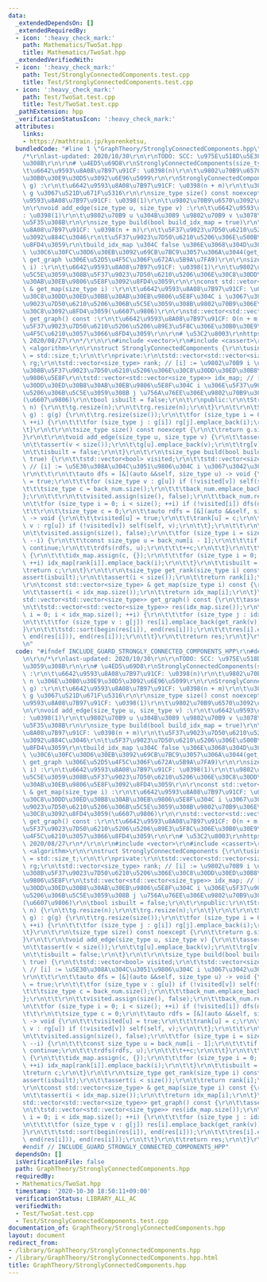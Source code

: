 ```yaml
---
data:
  _extendedDependsOn: []
  _extendedRequiredBy:
  - icon: ':heavy_check_mark:'
    path: Mathematics/TwoSat.hpp
    title: Mathematics/TwoSat.hpp
  _extendedVerifiedWith:
  - icon: ':heavy_check_mark:'
    path: Test/StronglyConnectedComponents.test.cpp
    title: Test/StronglyConnectedComponents.test.cpp
  - icon: ':heavy_check_mark:'
    path: Test/TwoSat.test.cpp
    title: Test/TwoSat.test.cpp
  _pathExtension: hpp
  _verificationStatusIcon: ':heavy_check_mark:'
  attributes:
    links:
    - https://mathtrain.jp/kyorenketsu,
  bundledCode: "#line 1 \"GraphTheory/StronglyConnectedComponents.hpp\"\n\n\n\r\n\
    /*\r\nlast-updated: 2020/10/30\r\n\r\nTODO: SCC: \u975E\u518D\u5E30\u306B\u3059\
    \u308B\r\n\r\n# \u4ED5\u69D8\r\nStronglyConnectedComponents(size_type n) :\r\n\
    \t\u6642\u9593\u8A08\u7B97\u91CF: \u0398(n)\r\n\t\u9802\u70B9\u6570\u304C n \u306E\
    \u30B0\u30E9\u30D5\u3092\u6E96\u5099\r\n\r\nStronglyConnectedComponentx(std::vector<std::vector<size_type>>\
    \ g) :\r\n\t\u6642\u9593\u8A08\u7B97\u91CF: \u0398(n + m)\r\n\t\u30B0\u30E9\u30D5\
    \ g \u3067\u521D\u671F\u5316\r\n\r\nsize_type size() const noexcept :\r\n\t\u6642\
    \u9593\u8A08\u7B97\u91CF: \u0398(1)\r\n\t\u9802\u70B9\u6570\u3092\u8FD4\u3059\r\
    \n\r\nvoid add_edge(size_type u, size_type v) :\r\n\t\u6642\u9593\u8A08\u7B97\u91CF\
    : \u0398(1)\r\n\t\u9802\u70B9 u \u304B\u3089 \u9802\u70B9 v \u3078\u8FBA\u3092\
    \u5F35\u308B\r\n\r\nsize_type build(bool build_idx_map = true)\r\n\t\u6642\u9593\
    \u8A08\u7B97\u91CF: \u0398(n + m)\r\n\t\u5F37\u9023\u7D50\u6210\u5206\u5206\u89E3\
    \u3092\u884C\u3046\r\n\t\u5F37\u9023\u7D50\u6210\u5206\u306E\u500B\u6570\u3092\
    \u8FD4\u3059\r\n\tbuild_idx_map \u304C false \u306E\u3068\u304D\u306F idx_map\
    \ \u30C6\u30FC\u30D6\u30EB\u3092\u69CB\u7BC9\u3057\u306A\u3044(get_map \u3084\
    \ get_graph \u306E\u52D5\u4F5C\u306F\u672A\u5B9A\u7FA9)\r\n\r\nsize_type get_rank(size_type\
    \ i) :\r\n\t\u6642\u9593\u8A08\u7B97\u91CF: \u0398(1)\r\n\t\u9802\u70B9 i \u304C\
    \u5C5E\u3059\u308B\u5F37\u9023\u7D50\u6210\u5206\u306E\u30C8\u30DD\u30ED\u30B8\
    \u30AB\u30EB\u9806\u5E8F\u3092\u8FD4\u3059\r\n\r\nconst std::vetor<size_type>\
    \ & get_map(size_type i) :\r\n\t\u6642\u9593\u8A08\u7B97\u91CF: \u0398(1)\r\n\t\
    \u30C8\u30DD\u30ED\u30B8\u30AB\u30EB\u9806\u5E8F\u304C i \u3067\u3042\u308B\u5F37\
    \u9023\u7D50\u6210\u5206\u306B\u5C5E\u3059\u308B\u9802\u70B9\u306E\u30EA\u30B9\
    \u30C8\u3092\u8FD4\u3059(\u6607\u9806)\r\n\r\nstd::vector<std::vector<size_type>>\
    \ get_graph() const :\r\n\t\u6642\u9593\u8A08\u7B97\u91CF: O(n + m log m)\r\n\t\
    \u5F37\u9023\u7D50\u6210\u5206\u5206\u89E3\u5F8C\u306E\u30B0\u30E9\u30D5\u3092\
    \u4F5C\u6210\u3057\u3066\u8FD4\u3059\r\n\r\n# \u53C2\u8003\r\nhttps://mathtrain.jp/kyorenketsu,\
    \ 2020/08/27\r\n*/\r\n\r\n#include <vector>\r\n#include <cassert>\r\n#include\
    \ <algorithm>\r\n\r\nstruct StronglyConnectedComponents {\r\n\tusing size_type\
    \ = std::size_t;\r\n\t\r\nprivate:\r\n\tstd::vector<std::vector<size_type>> g,\
    \ rg;\r\n\tstd::vector<size_type> rank; // [i] := \u9802\u70B9 i \u304C\u5C5E\u3059\
    \u308B\u5F37\u9023\u7D50\u6210\u5206\u306E\u30C8\u30DD\u30ED\u30B8\u30AB\u30EB\
    \u9806\u5E8F\r\n\tstd::vector<std::vector<size_type>> idx_map; // [i][j] := \u30C8\
    \u30DD\u30ED\u30B8\u30AB\u30EB\u9806\u5E8F\u304C i \u306E\u5F37\u9023\u7D50\u6210\
    \u5206\u306B\u5C5E\u3059\u308B j \u756A\u76EE\u306E\u9802\u70B9\u306E\u756A\u53F7\
    (\u6607\u9806)\r\n\tbool isbuilt = false;\r\n\t\r\npublic:\r\n\tStronglyConnectedComponents(size_type\
    \ n) {\r\n\t\tg.resize(n);\r\n\t\trg.resize(n);\r\n\t}\r\n\t\r\n\tStronglyConnectedComponents(std::vector<std::vector<size_type>>\
    \ g) : g(g) {\r\n\t\trg.resize(size());\r\n\t\tfor (size_type i = 0; i < size();\
    \ ++i) {\r\n\t\t\tfor (size_type j : g[i]) rg[j].emplace_back(i);\r\n\t\t}\r\n\
    \t}\r\n\t\r\n\tsize_type size() const noexcept {\r\n\t\treturn g.size();\r\n\t\
    }\r\n\t\r\n\tvoid add_edge(size_type u, size_type v) {\r\n\t\tassert(u < size());\r\
    \n\t\tassert(v < size());\r\n\t\tg[u].emplace_back(v);\r\n\t\trg[v].emplace_back(u);\r\
    \n\t\tisbuilt = false;\r\n\t}\r\n\t\r\n\tsize_type build(bool build_idx_map =\
    \ true) {\r\n\t\tstd::vector<bool> visited;\r\n\t\tstd::vector<size_type> back_num;\
    \ // [i] := \u5E30\u308A\u304C\u3051\u9806\u304C i \u3067\u3042\u308B\u9802\u70B9\
    \r\n\t\t\r\n\t\tauto dfs = [&](auto &&self, size_type u) -> void {\r\n\t\t\tvisited[u]\
    \ = true;\r\n\t\t\tfor (size_type v : g[u]) if (!visited[v]) self(self, v);\r\n\
    \t\t\tsize_type c = back_num.size();\r\n\t\t\tback_num.emplace_back(u);\r\n\t\t\
    };\r\n\t\t\r\n\t\tvisited.assign(size(), false);\r\n\t\tback_num.reserve(size());\r\
    \n\t\tfor (size_type i = 0; i < size(); ++i) if (!visited[i]) dfs(dfs, i);\r\n\
    \t\t\r\n\t\tsize_type c = 0;\r\n\t\tauto rdfs = [&](auto &&self, size_type u)\
    \ -> void {\r\n\t\t\tvisited[u] = true;\r\n\t\t\trank[u] = c;\r\n\t\t\tfor (size_type\
    \ v : rg[u]) if (!visited[v]) self(self, v);\r\n\t\t};\r\n\t\t\r\n\t\trank.resize(size());\r\
    \n\t\tvisited.assign(size(), false);\r\n\t\tfor (size_type i = size(); i > 0;\
    \ --i) {\r\n\t\t\tconst size_type u = back_num[i - 1];\r\n\t\t\tif (visited[u])\
    \ continue;\r\n\t\t\trdfs(rdfs, u);\r\n\t\t\t++c;\r\n\t\t}\r\n\t\t\r\n\t\tif (build_idx_map)\
    \ {\r\n\t\t\tidx_map.assign(c, {});\r\n\t\t\tfor (size_type i = 0; i < size();\
    \ ++i) idx_map[rank[i]].emplace_back(i);\r\n\t\t}\r\n\t\tisbuilt = true;\r\n\t\
    \treturn c;\r\n\t}\r\n\t\r\n\tsize_type get_rank(size_type i) const {\r\n\t\t\
    assert(isbuilt);\r\n\t\tassert(i < size());\r\n\t\treturn rank[i];\r\n\t}\r\n\t\
    \r\n\tconst std::vector<size_type> & get_map(size_type i) const {\r\n\t\tassert(isbuilt);\r\
    \n\t\tassert(i < idx_map.size());\r\n\t\treturn idx_map[i];\r\n\t}\r\n\t\r\n\t\
    std::vector<std::vector<size_type>> get_graph() const {\r\n\t\tassert(isbuilt);\r\
    \n\t\tstd::vector<std::vector<size_type>> res(idx_map.size());\r\n\t\tfor (size_type\
    \ i = 0; i < idx_map.size(); ++i) {\r\n\t\t\tfor (size_type j : idx_map[i]) {\r\
    \n\t\t\t\tfor (size_type v : g[j]) res[i].emplace_back(get_rank(v));\r\n\t\t\t\
    }\r\n\t\t\tstd::sort(begin(res[i]), end(res[i]));\r\n\t\t\tres[i].erase(unique(begin(res[i]),\
    \ end(res[i])), end(res[i]));\r\n\t\t}\r\n\t\treturn res;\r\n\t}\r\n};\r\n\r\n\
    \n"
  code: "#ifndef INCLUDE_GUARD_STRONGLY_CONNECTED_COMPONENTS_HPP\r\n#define INCLUDE_GUARD_STRONGLY_CONNECTED_COMPONENTS_HPP\r\
    \n\r\n/*\r\nlast-updated: 2020/10/30\r\n\r\nTODO: SCC: \u975E\u518D\u5E30\u306B\
    \u3059\u308B\r\n\r\n# \u4ED5\u69D8\r\nStronglyConnectedComponents(size_type n)\
    \ :\r\n\t\u6642\u9593\u8A08\u7B97\u91CF: \u0398(n)\r\n\t\u9802\u70B9\u6570\u304C\
    \ n \u306E\u30B0\u30E9\u30D5\u3092\u6E96\u5099\r\n\r\nStronglyConnectedComponentx(std::vector<std::vector<size_type>>\
    \ g) :\r\n\t\u6642\u9593\u8A08\u7B97\u91CF: \u0398(n + m)\r\n\t\u30B0\u30E9\u30D5\
    \ g \u3067\u521D\u671F\u5316\r\n\r\nsize_type size() const noexcept :\r\n\t\u6642\
    \u9593\u8A08\u7B97\u91CF: \u0398(1)\r\n\t\u9802\u70B9\u6570\u3092\u8FD4\u3059\r\
    \n\r\nvoid add_edge(size_type u, size_type v) :\r\n\t\u6642\u9593\u8A08\u7B97\u91CF\
    : \u0398(1)\r\n\t\u9802\u70B9 u \u304B\u3089 \u9802\u70B9 v \u3078\u8FBA\u3092\
    \u5F35\u308B\r\n\r\nsize_type build(bool build_idx_map = true)\r\n\t\u6642\u9593\
    \u8A08\u7B97\u91CF: \u0398(n + m)\r\n\t\u5F37\u9023\u7D50\u6210\u5206\u5206\u89E3\
    \u3092\u884C\u3046\r\n\t\u5F37\u9023\u7D50\u6210\u5206\u306E\u500B\u6570\u3092\
    \u8FD4\u3059\r\n\tbuild_idx_map \u304C false \u306E\u3068\u304D\u306F idx_map\
    \ \u30C6\u30FC\u30D6\u30EB\u3092\u69CB\u7BC9\u3057\u306A\u3044(get_map \u3084\
    \ get_graph \u306E\u52D5\u4F5C\u306F\u672A\u5B9A\u7FA9)\r\n\r\nsize_type get_rank(size_type\
    \ i) :\r\n\t\u6642\u9593\u8A08\u7B97\u91CF: \u0398(1)\r\n\t\u9802\u70B9 i \u304C\
    \u5C5E\u3059\u308B\u5F37\u9023\u7D50\u6210\u5206\u306E\u30C8\u30DD\u30ED\u30B8\
    \u30AB\u30EB\u9806\u5E8F\u3092\u8FD4\u3059\r\n\r\nconst std::vetor<size_type>\
    \ & get_map(size_type i) :\r\n\t\u6642\u9593\u8A08\u7B97\u91CF: \u0398(1)\r\n\t\
    \u30C8\u30DD\u30ED\u30B8\u30AB\u30EB\u9806\u5E8F\u304C i \u3067\u3042\u308B\u5F37\
    \u9023\u7D50\u6210\u5206\u306B\u5C5E\u3059\u308B\u9802\u70B9\u306E\u30EA\u30B9\
    \u30C8\u3092\u8FD4\u3059(\u6607\u9806)\r\n\r\nstd::vector<std::vector<size_type>>\
    \ get_graph() const :\r\n\t\u6642\u9593\u8A08\u7B97\u91CF: O(n + m log m)\r\n\t\
    \u5F37\u9023\u7D50\u6210\u5206\u5206\u89E3\u5F8C\u306E\u30B0\u30E9\u30D5\u3092\
    \u4F5C\u6210\u3057\u3066\u8FD4\u3059\r\n\r\n# \u53C2\u8003\r\nhttps://mathtrain.jp/kyorenketsu,\
    \ 2020/08/27\r\n*/\r\n\r\n#include <vector>\r\n#include <cassert>\r\n#include\
    \ <algorithm>\r\n\r\nstruct StronglyConnectedComponents {\r\n\tusing size_type\
    \ = std::size_t;\r\n\t\r\nprivate:\r\n\tstd::vector<std::vector<size_type>> g,\
    \ rg;\r\n\tstd::vector<size_type> rank; // [i] := \u9802\u70B9 i \u304C\u5C5E\u3059\
    \u308B\u5F37\u9023\u7D50\u6210\u5206\u306E\u30C8\u30DD\u30ED\u30B8\u30AB\u30EB\
    \u9806\u5E8F\r\n\tstd::vector<std::vector<size_type>> idx_map; // [i][j] := \u30C8\
    \u30DD\u30ED\u30B8\u30AB\u30EB\u9806\u5E8F\u304C i \u306E\u5F37\u9023\u7D50\u6210\
    \u5206\u306B\u5C5E\u3059\u308B j \u756A\u76EE\u306E\u9802\u70B9\u306E\u756A\u53F7\
    (\u6607\u9806)\r\n\tbool isbuilt = false;\r\n\t\r\npublic:\r\n\tStronglyConnectedComponents(size_type\
    \ n) {\r\n\t\tg.resize(n);\r\n\t\trg.resize(n);\r\n\t}\r\n\t\r\n\tStronglyConnectedComponents(std::vector<std::vector<size_type>>\
    \ g) : g(g) {\r\n\t\trg.resize(size());\r\n\t\tfor (size_type i = 0; i < size();\
    \ ++i) {\r\n\t\t\tfor (size_type j : g[i]) rg[j].emplace_back(i);\r\n\t\t}\r\n\
    \t}\r\n\t\r\n\tsize_type size() const noexcept {\r\n\t\treturn g.size();\r\n\t\
    }\r\n\t\r\n\tvoid add_edge(size_type u, size_type v) {\r\n\t\tassert(u < size());\r\
    \n\t\tassert(v < size());\r\n\t\tg[u].emplace_back(v);\r\n\t\trg[v].emplace_back(u);\r\
    \n\t\tisbuilt = false;\r\n\t}\r\n\t\r\n\tsize_type build(bool build_idx_map =\
    \ true) {\r\n\t\tstd::vector<bool> visited;\r\n\t\tstd::vector<size_type> back_num;\
    \ // [i] := \u5E30\u308A\u304C\u3051\u9806\u304C i \u3067\u3042\u308B\u9802\u70B9\
    \r\n\t\t\r\n\t\tauto dfs = [&](auto &&self, size_type u) -> void {\r\n\t\t\tvisited[u]\
    \ = true;\r\n\t\t\tfor (size_type v : g[u]) if (!visited[v]) self(self, v);\r\n\
    \t\t\tsize_type c = back_num.size();\r\n\t\t\tback_num.emplace_back(u);\r\n\t\t\
    };\r\n\t\t\r\n\t\tvisited.assign(size(), false);\r\n\t\tback_num.reserve(size());\r\
    \n\t\tfor (size_type i = 0; i < size(); ++i) if (!visited[i]) dfs(dfs, i);\r\n\
    \t\t\r\n\t\tsize_type c = 0;\r\n\t\tauto rdfs = [&](auto &&self, size_type u)\
    \ -> void {\r\n\t\t\tvisited[u] = true;\r\n\t\t\trank[u] = c;\r\n\t\t\tfor (size_type\
    \ v : rg[u]) if (!visited[v]) self(self, v);\r\n\t\t};\r\n\t\t\r\n\t\trank.resize(size());\r\
    \n\t\tvisited.assign(size(), false);\r\n\t\tfor (size_type i = size(); i > 0;\
    \ --i) {\r\n\t\t\tconst size_type u = back_num[i - 1];\r\n\t\t\tif (visited[u])\
    \ continue;\r\n\t\t\trdfs(rdfs, u);\r\n\t\t\t++c;\r\n\t\t}\r\n\t\t\r\n\t\tif (build_idx_map)\
    \ {\r\n\t\t\tidx_map.assign(c, {});\r\n\t\t\tfor (size_type i = 0; i < size();\
    \ ++i) idx_map[rank[i]].emplace_back(i);\r\n\t\t}\r\n\t\tisbuilt = true;\r\n\t\
    \treturn c;\r\n\t}\r\n\t\r\n\tsize_type get_rank(size_type i) const {\r\n\t\t\
    assert(isbuilt);\r\n\t\tassert(i < size());\r\n\t\treturn rank[i];\r\n\t}\r\n\t\
    \r\n\tconst std::vector<size_type> & get_map(size_type i) const {\r\n\t\tassert(isbuilt);\r\
    \n\t\tassert(i < idx_map.size());\r\n\t\treturn idx_map[i];\r\n\t}\r\n\t\r\n\t\
    std::vector<std::vector<size_type>> get_graph() const {\r\n\t\tassert(isbuilt);\r\
    \n\t\tstd::vector<std::vector<size_type>> res(idx_map.size());\r\n\t\tfor (size_type\
    \ i = 0; i < idx_map.size(); ++i) {\r\n\t\t\tfor (size_type j : idx_map[i]) {\r\
    \n\t\t\t\tfor (size_type v : g[j]) res[i].emplace_back(get_rank(v));\r\n\t\t\t\
    }\r\n\t\t\tstd::sort(begin(res[i]), end(res[i]));\r\n\t\t\tres[i].erase(unique(begin(res[i]),\
    \ end(res[i])), end(res[i]));\r\n\t\t}\r\n\t\treturn res;\r\n\t}\r\n};\r\n\r\n\
    #endif // INCLUDE_GUARD_STRONGLY_CONNECTED_COMPONENTS_HPP"
  dependsOn: []
  isVerificationFile: false
  path: GraphTheory/StronglyConnectedComponents.hpp
  requiredBy:
  - Mathematics/TwoSat.hpp
  timestamp: '2020-10-30 18:50:11+09:00'
  verificationStatus: LIBRARY_ALL_AC
  verifiedWith:
  - Test/TwoSat.test.cpp
  - Test/StronglyConnectedComponents.test.cpp
documentation_of: GraphTheory/StronglyConnectedComponents.hpp
layout: document
redirect_from:
- /library/GraphTheory/StronglyConnectedComponents.hpp
- /library/GraphTheory/StronglyConnectedComponents.hpp.html
title: GraphTheory/StronglyConnectedComponents.hpp
---
```

